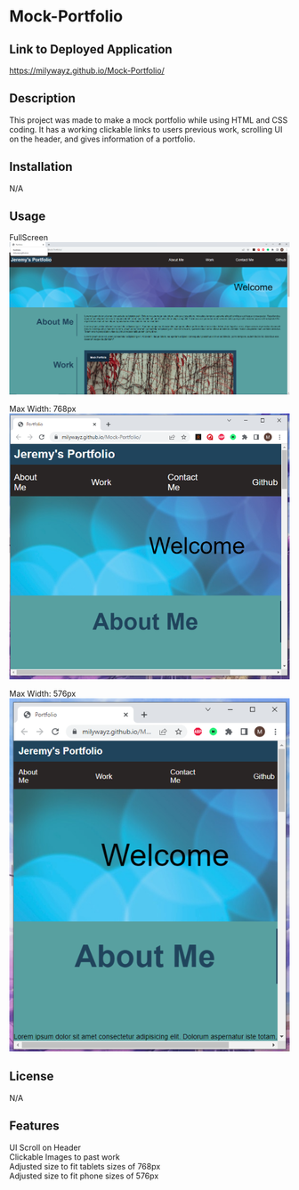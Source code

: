 # Mock-Portfolio

## Link to Deployed Application

https://milywayz.github.io/Mock-Portfolio/


## Description

This project was made to make a mock portfolio while using HTML and CSS coding. It has a working clickable links to users previous work, scrolling UI on the header, and gives information of a portfolio. 


## Installation

N/A

## Usage
FullScreen
![Alt text](./assets/webpage1.png)

Max Width: 768px
![Alt text](./assets/webpage2.png)

Max Width: 576px <br>
![Alt text](./assets/webpage3.png)


   
## License

N/A


## Features

UI Scroll on Header <br>
Clickable Images to past work <br>
Adjusted size to fit tablets sizes of 768px <br>
Adjusted size to fit phone sizes of 576px

